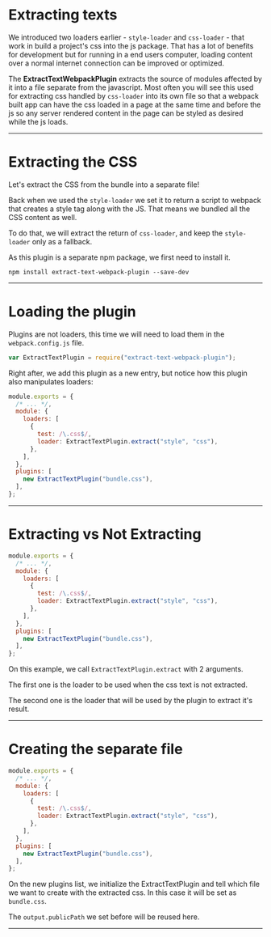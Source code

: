 # Extracting texts

We introduced two loaders earlier - `style-loader` and `css-loader` - that work in build a project's css into the js package. That has a lot of benefits for development but for running in a end users computer, loading content over a normal internet connection can be improved or optimized.

The __ExtractTextWebpackPlugin__ extracts the source of modules affected by it into a file separate from the javascript. Most often you will see this used for extracting css handled by `css-loader` into its own file so that a webpack built app can have the css loaded in a page at the same time and before the js so any server rendered content in the page can be styled as desired while the js loads.

---

# Extracting the CSS

Let's extract the CSS from the bundle into a separate file!

Back when we used the `style-loader` we set it to return a script to webpack that creates a style tag along with the JS. That means we bundled all the CSS content as well.

To do that, we will extract the return of `css-loader`, and keep the `style-loader` only as a fallback.

As this plugin is a separate npm package, we first need to install it.

```shell
npm install extract-text-webpack-plugin --save-dev
```

---

# Loading the plugin

Plugins are not loaders, this time we will need to load them in the `webpack.config.js` file.

```js
var ExtractTextPlugin = require("extract-text-webpack-plugin");
```

Right after, we add this plugin as a new entry, but notice how this plugin also manipulates loaders:

```js
module.exports = {
  /* ... */,
  module: {
    loaders: [
      {
        test: /\.css$/,
        loader: ExtractTextPlugin.extract("style", "css"),
      },
    ],
  },
  plugins: [
    new ExtractTextPlugin("bundle.css"),
  ],
};
```

---

# Extracting vs Not Extracting

```js
module.exports = {
  /* ... */,
  module: {
    loaders: [
      {
        test: /\.css$/,
        loader: ExtractTextPlugin.extract("style", "css"),
      },
    ],
  },
  plugins: [
    new ExtractTextPlugin("bundle.css"),
  ],
};
```

On this example, we call `ExtractTextPlugin.extract` with 2 arguments.

The first one is the loader to be used when the css text is not extracted.

The second one is the loader that will be used by the plugin to extract it's result.

---

# Creating the separate file

```js
module.exports = {
  /* ... */,
  module: {
    loaders: [
      {
        test: /\.css$/,
        loader: ExtractTextPlugin.extract("style", "css"),
      },
    ],
  },
  plugins: [
    new ExtractTextPlugin("bundle.css"),
  ],
};
```

On the new plugins list, we initialize the ExtractTextPlugin and tell which file we want to create with the extracted css. In this case it will be set as `bundle.css`.

The `output.publicPath` we set before will be reused here.

---
